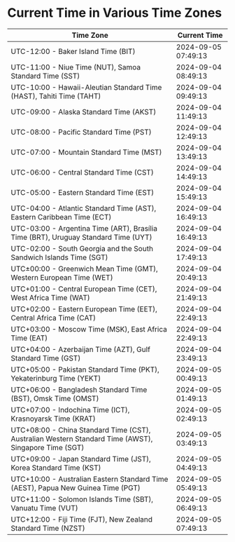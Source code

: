 # Current Time in Various Time Zones

| Time Zone | Current Time |
|-----------|--------------|
| UTC-12:00 - Baker Island Time (BIT) | 2024-09-05 07:49:13 |
| UTC-11:00 - Niue Time (NUT), Samoa Standard Time (SST) | 2024-09-04 08:49:13 |
| UTC-10:00 - Hawaii-Aleutian Standard Time (HAST), Tahiti Time (TAHT) | 2024-09-04 09:49:13 |
| UTC-09:00 - Alaska Standard Time (AKST) | 2024-09-04 11:49:13 |
| UTC-08:00 - Pacific Standard Time (PST) | 2024-09-04 12:49:13 |
| UTC-07:00 - Mountain Standard Time (MST) | 2024-09-04 13:49:13 |
| UTC-06:00 - Central Standard Time (CST) | 2024-09-04 14:49:13 |
| UTC-05:00 - Eastern Standard Time (EST) | 2024-09-04 15:49:13 |
| UTC-04:00 - Atlantic Standard Time (AST), Eastern Caribbean Time (ECT) | 2024-09-04 16:49:13 |
| UTC-03:00 - Argentina Time (ART), Brasília Time (BRT), Uruguay Standard Time (UYT) | 2024-09-04 16:49:13 |
| UTC-02:00 - South Georgia and the South Sandwich Islands Time (SGT) | 2024-09-04 17:49:13 |
| UTC±00:00 - Greenwich Mean Time (GMT), Western European Time (WET) | 2024-09-04 20:49:13 |
| UTC+01:00 - Central European Time (CET), West Africa Time (WAT) | 2024-09-04 21:49:13 |
| UTC+02:00 - Eastern European Time (EET), Central Africa Time (CAT) | 2024-09-04 22:49:13 |
| UTC+03:00 - Moscow Time (MSK), East Africa Time (EAT) | 2024-09-04 22:49:13 |
| UTC+04:00 - Azerbaijan Time (AZT), Gulf Standard Time (GST) | 2024-09-04 23:49:13 |
| UTC+05:00 - Pakistan Standard Time (PKT), Yekaterinburg Time (YEKT) | 2024-09-05 00:49:13 |
| UTC+06:00 - Bangladesh Standard Time (BST), Omsk Time (OMST) | 2024-09-05 01:49:13 |
| UTC+07:00 - Indochina Time (ICT), Krasnoyarsk Time (KRAT) | 2024-09-05 02:49:13 |
| UTC+08:00 - China Standard Time (CST), Australian Western Standard Time (AWST), Singapore Time (SGT) | 2024-09-05 03:49:13 |
| UTC+09:00 - Japan Standard Time (JST), Korea Standard Time (KST) | 2024-09-05 04:49:13 |
| UTC+10:00 - Australian Eastern Standard Time (AEST), Papua New Guinea Time (PGT) | 2024-09-05 05:49:13 |
| UTC+11:00 - Solomon Islands Time (SBT), Vanuatu Time (VUT) | 2024-09-05 06:49:13 |
| UTC+12:00 - Fiji Time (FJT), New Zealand Standard Time (NZST) | 2024-09-05 07:49:13 |
